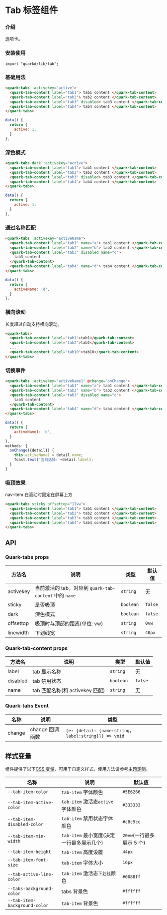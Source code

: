 # Tab 标签组件

### 介绍

选项卡。

### 安装使用

```tsx
import "quarkd/lib/tab";
```

### 基础用法

```html
<quark-tabs :activekey="active">
  <quark-tab-content label="tab1"> tab1 content </quark-tab-content>
  <quark-tab-content label="tab2"> tab2 content </quark-tab-content>
  <quark-tab-content label="tab3" disabled> tab3 content </quark-tab-content>
  <quark-tab-content label="tab4"> tab4 content </quark-tab-content>
</quark-tabs>
```

```javascript
data() {
  return {
    active: 1,
  }
},
```

### 深色模式

```html
<quark-tabs dark :activekey="active">
  <quark-tab-content label="tab1"> tab1 content </quark-tab-content>
  <quark-tab-content label="tab2"> tab2 content </quark-tab-content>
  <quark-tab-content label="tab3" disabled> tab3 content </quark-tab-content>
  <quark-tab-content label="tab4"> tab4 content </quark-tab-content>
</quark-tabs>
```

```javascript
data() {
  return {
    active: 1,
  }
},
```

### 通过名称匹配

```html
<quark-tabs :activekey="activeName">
  <quark-tab-content label="tab1" name="a"> tab1 content </quark-tab-content>
  <quark-tab-content label="tab2" name="b"> tab2 content </quark-tab-content>
  <quark-tab-content label="tab3" disabled name="c">
    tab3 content
  </quark-tab-content>
  <quark-tab-content label="tab4" name="d"> tab4 content </quark-tab-content>
</quark-tabs>
```

```js
data() {
  return {
    activeName: 'd',
  }
},
```

### 横向滚动

长度超过自动支持横向滚动。

```html
<quark-tabs>
  <quark-tab-content label="tab1">tab1</quark-tab-content>
  <quark-tab-content label="tab2">tab2</quark-tab-content>
  ...
  <quark-tab-content label="tab10">tab10</quark-tab-content>
</quark-tabs>
```

### 切换事件

```html
<quark-tabs :activekey="activeName1" @change="onChange">
  <quark-tab-content label="tab1" name="a"> tab1 content </quark-tab-content>
  <quark-tab-content label="tab2" name="b"> tab2 content </quark-tab-content>
  <quark-tab-content label="tab3" disabled name="c">
    tab3 content
  </quark-tab-content>
  <quark-tab-content label="tab4" name="d"> tab4 content </quark-tab-content>
</quark-tabs>
```

```js
data() {
  return {
    activeName1: 'd',
  }
},
methods: {
  onChange({detail}) {
    this.activeName1 = detail.name;
    Toast.text('当前选择:'+detail.label);
  }
}
```

### 吸顶效果

nav-item 在滚动时固定在屏幕上方

```html
<quark-tabs sticky offsettop="17vw">
  <quark-tab-content label="tab1"> tab1 content </quark-tab-content>
  <quark-tab-content label="tab2"> tab2 content </quark-tab-content>
  <quark-tab-content label="tab3"> tab3 content </quark-tab-content>
  <quark-tab-content label="tab4"> tab4 content </quark-tab-content>
</quark-tabs>
```

## API

### Quark-tabs props

| 方法名    | 说明                                                   | 类型       | 默认值  |
| --------- | ------------------------------------------------------ | ---------- | ------- |
| activekey | 当前激活的 tab，对应到 `quark-tab-content` 中的 `name` | `string`   | 无      |
| sticky    | 是否吸顶                                               | `boolean ` | `false` |
| dark      | 深色模式                                               | `boolean ` | `false` |
| offsettop | 吸顶时与顶部的距离(单位: vw)                           | `string `  | `0vw`   |
| linewidth | 下划线宽                                               | `string `  | `40px`  |

### Quark-tab-content props

| 方法名   | 说明                            | 类型       | 默认值  |
| -------- | ------------------------------- | ---------- | ------- |
| label    | tab 显示名称                    | `string `  | 无      |
| disabled | tab 禁用状态                    | `boolean ` | `false` |
| name     | tab 匹配名称(和 activekey 匹配) | `string `  | 无      |

### Quark-tabs Event

| 名称   | 说明            | 类型                                                 |
| ------ | --------------- | ---------------------------------------------------- |
| change | change 回调函数 | `(e: {detail: {name:string，label:string}}) => void` |

## 样式变量

组件提供了以下[CSS 变量](https://developer.mozilla.org/zh-CN/docs/Web/CSS/Using_CSS_custom_properties)，可用于自定义样式，使用方法请参考[主题定制](#/zh-CN/guide/theme)。

| 名称                          | 说明                                      | 默认值                    |
| ----------------------------- | ----------------------------------------- | ------------------------- |
| `--tab-item-color`            | `tab-item` 字体颜色                       | `#5E6266`                 |
| `--tab-item-active-color`     | `tab-item` 激活态`active`字体颜色         | `#333333`                 |
| `--tab-item-disabled-color`   | `tab-item` 禁用状态字体颜色               | `#c8c9cc`                 |
| `--tab-item-min-width`        | `tab-item` 最小宽度(决定一行最多展示几个) | `20vw`(一行最多展示 5 个) |
| `--tab-item-height`           | `tab-item` 高度设置                       | `44px `                   |
| `--tab-item-font-size`        | `tab-item` 字体大小                       | `16px`                    |
| `--tab-active-line-color`     | `tab-item` 激活态`下划线`颜色             | `#0088ff `                |
| `--tabs-background-color`     | tabs 背景色                               | `#ffffff`                 |
| `--tab-item-background-color` | `tab-item` 背景色                         | `#ffffff `                |
